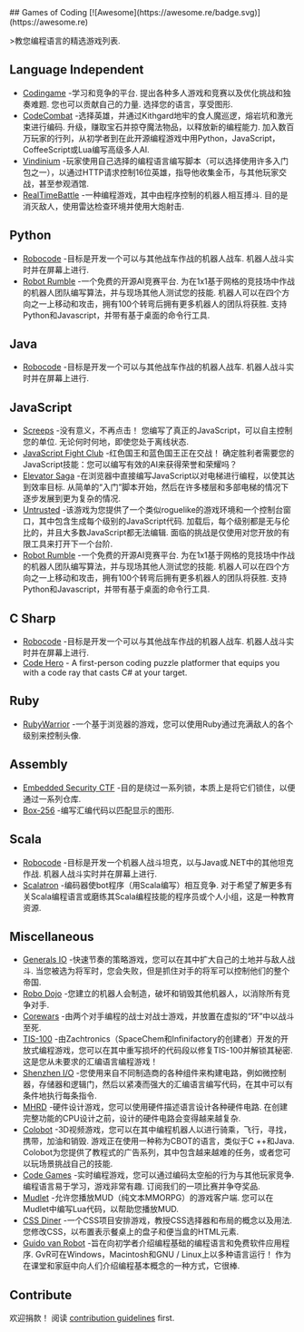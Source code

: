 <div class="github-widget" data-repo="michelpereira/awesome-games-of-coding"></div>
<script async src="https://pagead2.googlesyndication.com/pagead/js/adsbygoogle.js"></script><ins class="adsbygoogle" style="display:block" data-ad-client="ca-pub-6890694312814945" data-ad-slot="5473692530" data-ad-format="auto"  data-full-width-responsive="true"></ins><script>(adsbygoogle = window.adsbygoogle || []).push({});</script>
## Games of Coding [![Awesome](https://awesome.re/badge.svg)](https://awesome.re)

&gt;教您编程语言的精选游戏列表.




## Language Independent

- [Codingame](https://www.codingame.com/home)  -学习和竞争的平台. 提出各种多人游戏和竞赛以及优化挑战和独奏难题. 您也可以贡献自己的力量. 选择您的语言，享受图形. 
- [CodeCombat](https://codecombat.com)  -选择英雄，并通过Kithgard地牢的食人魔巡逻，熔岩坑和激光束进行编码. 升级，赚取宝石并掠夺魔法物品，以释放新的编程能力. 加入数百万玩家的行列，从初学者到在此开源编程游戏中用Python，JavaScript，CoffeeScript或Lua编写高级多人AI.
- [Vindinium](https://www.codingame.com/multiplayer/bot-programming/vindinium) -玩家使用自己选择的编程语言编写脚本（可以选择使用许多入门包之一），以通过HTTP请求控制16位英雄，指导他收集金币，与其他玩家交战，甚至参观酒馆.
- [RealTimeBattle](http://realtimebattle.sourceforge.net)  -一种编程游戏，其中由程序控制的机器人相互搏斗. 目的是消灭敌人，使用雷达检查环境并使用大炮射击. 


## Python

- [Robocode](https://github.com/turkishviking/Python-Robocode)  -目标是开发一个可以与其他战车作战的机器人战车. 机器人战斗实时并在屏幕上进行.
- [Robot Rumble](https://robotrumble.org/)  -一个免费的开源AI竞赛平台. 为在1x1基于网格的竞技场中作战的机器人团队编写算法，并与现场其他人测试您的技能. 机器人可以在四个方向之一上移动和攻击，拥有100个转弯后拥有更多机器人的团队将获胜. 支持Python和Javascript，并带有基于桌面的命令行工具. 

## Java

- [Robocode](https://robocode.sourceforge.io)  -目标是开发一个可以与其他战车作战的机器人战车. 机器人战斗实时并在屏幕上进行.


## JavaScript

- [Screeps](https://screeps.com)  -没有意义，不再点击！ 您编写了真正的JavaScript，可以自主控制您的单位. 无论何时何地，即使您处于离线状态.
- [JavaScript Fight Club](https://jsfight.club)  -红色国王和蓝色国王正在交战！ 确定胜利者需要您的JavaScript技能：您可以编写有效的AI来获得荣誉和荣耀吗？
- [Elevator Saga](http://play.elevatorsaga.com)  -在浏览器中直接编写JavaScript以对电梯进行编程，以使其达到效率目标. 从简单的“入门”脚本开始，然后在许多楼层和多部电梯的情况下逐步发展到更为复杂的情况.
- [Untrusted](https://alexnisnevich.github.io/untrusted)  -该游戏为您提供了一个类似roguelike的游戏环境和一个控制台窗口，其中包含生成每个级别的JavaScript代码. 加载后，每个级别都是无与伦比的，并且大多数JavaScript都无法编辑. 面临的挑战是仅使用对您开放的有限工具来打开下一个台阶.
- [Robot Rumble](https://robotrumble.org/)  -一个免费的开源AI竞赛平台. 为在1x1基于网格的竞技场中作战的机器人团队编写算法，并与现场其他人测试您的技能. 机器人可以在四个方向之一上移动和攻击，拥有100个转弯后拥有更多机器人的团队将获胜. 支持Python和Javascript，并带有基于桌面的命令行工具. 

## C Sharp

- [Robocode](http://robocode.sourceforge.io/robocode.dotnet)  -目标是开发一个可以与其他战车作战的机器人战车. 机器人战斗实时并在屏幕上进行.
- [Code Hero](http://www.codehero.org) - A first-person coding puzzle platformer that equips you with a code ray that casts C# at your target.


## Ruby

- [RubyWarrior](https://www.bloc.io/ruby-warrior) -一个基于浏览器的游戏，您可以使用Ruby通过充满敌人的各个级别来控制头像.

## Assembly

- [Embedded Security CTF](https://microcorruption.com) -目的是绕过一系列锁，本质上是将它们锁住，以便通过一系列仓库.
- [Box-256](http://box-256.com) -编写汇编代码以匹配显示的图形.


## Scala

- [Robocode](https://github.com/d6y/scala-robot-dev)  -目标是开发一个机器人战斗坦克，以与Java或.NET中的其他坦克作战. 机器人战斗实时并在屏幕上进行.
- [Scalatron](http://scalatron.github.io)  -编码器使bot程序（用Scala编写）相互竞争. 对于希望了解更多有关Scala编程语言或磨练其Scala编程技能的程序员或个人小组，这是一种教育资源.


## Miscellaneous

- [Generals IO](http://generals.io)  -快速节奏的策略游戏，您可以在其中扩大自己的土地并与敌人战斗. 当您被选为将军时，您会失败，但是抓住对手的将军可以控制他们的整个帝国.
- [Robo Dojo](http://robodojo.club) -您建立的机器人会制造，破坏和销毁其他机器人，以消除所有竞争对手.
- [Corewars](http://www.corewars.org) -由两个对手编程的战士对战士游戏，并放置在虚拟的“环”中以战斗至死.
- [TIS-100](http://www.zachtronics.com/tis-100)  -由Zachtronics（SpaceChem和Infinifactory的创建者）开发的开放式编程游戏，您可以在其中重写损坏的代码段以修复TIS-100并解锁其秘密. 这是您从未要求的汇编语言编程游戏！
- [Shenzhen I/O](http://www.zachtronics.com/shenzhen-io) -您使用来自不同制造商的各种组件来构建电路，例如微控制器，存储器和逻辑门，然后以紧凑而强大的汇编语言编写代码，在其中可以有条件地执行每条指令.
- [MHRD](http://store.steampowered.com/app/576030)  -硬件设计游戏，您可以使用硬件描述语言设计各种硬件电路. 在创建完整功能的CPU设计之前，设计的硬件电路会变得越来越复杂.
- [Colobot](https://colobot.info)  -3D视频游戏，您可以在其中编程机器人以进行骑乘，飞行，寻找，携带，加油和销毁. 游戏正在使用一种称为CBOT的语言，类似于C ++和Java.  Colobot为您提供了教程式的广告系列，其中包含越来越难的任务，或者您可以玩场景挑战自己的技能.
- [Code Games](http://codegames.io/en)  -实时编程游戏，您可以通过编码太空船的行为与其他玩家竞争. 编程语言易于学习，游戏非常有趣. 订阅我们的一项比赛并争夺奖品.
- [Mudlet](http://www.mudlet.org)  -允许您播放MUD（纯文本MMORPG）的游戏客户端. 您可以在Mudlet中编写Lua代码，以帮助您播放MUD.
- [CSS Diner](http://flukeout.github.io)  -一个CSS项目安排游戏，教授CSS选择器和布局的概念以及用法. 您修改CSS，以布置表示餐桌上的盘子和便当盒的HTML元素.
- [Guido van Robot](http://gvr.sourceforge.net)  -旨在向初学者介绍编程基础的编程语言和免费软件应用程序.  GvR可在Windows，Macintosh和GNU / Linux上以多种语言运行！ 作为在课堂和家庭中向人们介绍编程基本概念的一种方式，它很棒. 


## Contribute

欢迎捐款！ 阅读 [contribution guidelines](https://github.com/michelpereira/awesome-games-of-coding/blob/master/contributing.md) first.
